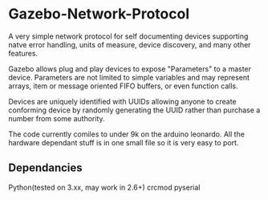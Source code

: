 Gazebo-Network-Protocol
=======================

A very simple network protocol for self documenting devices supporting natve error handling, 
units of measure, device discovery, and many other features.

Gazebo allows plug and play devices to expose "Parameters" to a master device.
Parameters are not limited to simple variables and may represent arrays, item or message oriented FIFO buffers, or 
even function calls.

Devices are uniquely identified with UUIDs allowing anyone to create conforming device by randomly generating the UUID
rather than purchase a number from some authority.

The code currently comiles to under 9k on the arduino leonardo. All the hardware dependant stuff is in one small file so
it is very easy to port.


Dependancies
------------
Python(tested on 3.xx, may work in 2.6+)
crcmod
pyserial
